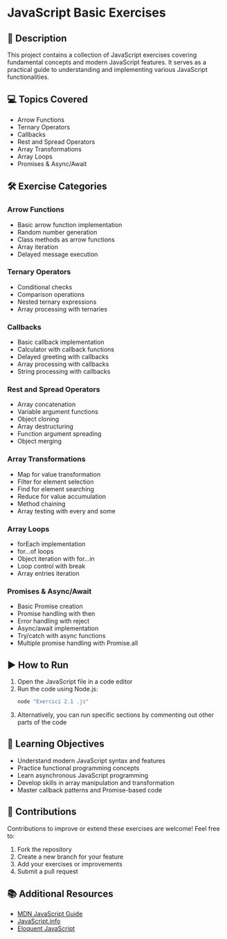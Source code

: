 # JavaScript Basic Exercises

## 📄 Description

This project contains a collection of JavaScript exercises covering fundamental concepts and modern JavaScript features. It serves as a practical guide to understanding and implementing various JavaScript functionalities.

## 💻 Topics Covered

-   Arrow Functions
-   Ternary Operators
-   Callbacks
-   Rest and Spread Operators
-   Array Transformations
-   Array Loops
-   Promises & Async/Await

## 🛠️ Exercise Categories

### Arrow Functions

-   Basic arrow function implementation
-   Random number generation
-   Class methods as arrow functions
-   Array iteration
-   Delayed message execution

### Ternary Operators

-   Conditional checks
-   Comparison operations
-   Nested ternary expressions
-   Array processing with ternaries

### Callbacks

-   Basic callback implementation
-   Calculator with callback functions
-   Delayed greeting with callbacks
-   Array processing with callbacks
-   String processing with callbacks

### Rest and Spread Operators

-   Array concatenation
-   Variable argument functions
-   Object cloning
-   Array destructuring
-   Function argument spreading
-   Object merging

### Array Transformations

-   Map for value transformation
-   Filter for element selection
-   Find for element searching
-   Reduce for value accumulation
-   Method chaining
-   Array testing with every and some

### Array Loops

-   forEach implementation
-   for...of loops
-   Object iteration with for...in
-   Loop control with break
-   Array entries iteration

### Promises & Async/Await

-   Basic Promise creation
-   Promise handling with then
-   Error handling with reject
-   Async/await implementation
-   Try/catch with async functions
-   Multiple promise handling with Promise.all

## ▶️ How to Run

1. Open the JavaScript file in a code editor
2. Run the code using Node.js:
    ```sh
    node "Exercici 2.1 .js"
    ```
3. Alternatively, you can run specific sections by commenting out other parts of the code

## 🎯 Learning Objectives

-   Understand modern JavaScript syntax and features
-   Practice functional programming concepts
-   Learn asynchronous JavaScript programming
-   Develop skills in array manipulation and transformation
-   Master callback patterns and Promise-based code

## 🤝 Contributions

Contributions to improve or extend these exercises are welcome! Feel free to:

1. Fork the repository
2. Create a new branch for your feature
3. Add your exercises or improvements
4. Submit a pull request

## 📚 Additional Resources

-   [MDN JavaScript Guide](https://developer.mozilla.org/en-US/docs/Web/JavaScript/Guide)
-   [JavaScript.info](https://javascript.info/)
-   [Eloquent JavaScript](https://eloquentjavascript.net/)
